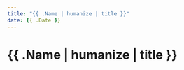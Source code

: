 ```yaml
---
title: "{{ .Name | humanize | title }}"
date: {{ .Date }}
---
```


# {{ .Name | humanize | title }}

